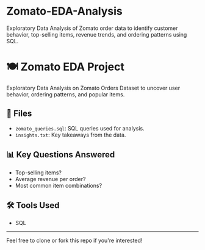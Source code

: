 # Zomato-EDA-Analysis
Exploratory Data Analysis of Zomato order data to identify customer behavior, top-selling items, revenue trends, and ordering patterns using SQL.
# 🍽️ Zomato EDA Project

Exploratory Data Analysis on Zomato Orders Dataset to uncover user behavior, ordering patterns, and popular items.

## 📁 Files

- `zomato_queries.sql`: SQL queries used for analysis.
- `insights.txt`: Key takeaways from the data.

## 📊 Key Questions Answered

- Top-selling items?
- Average revenue per order?
- Most common item combinations?

## 🛠️ Tools Used

- SQL

---

Feel free to clone or fork this repo if you're interested!

